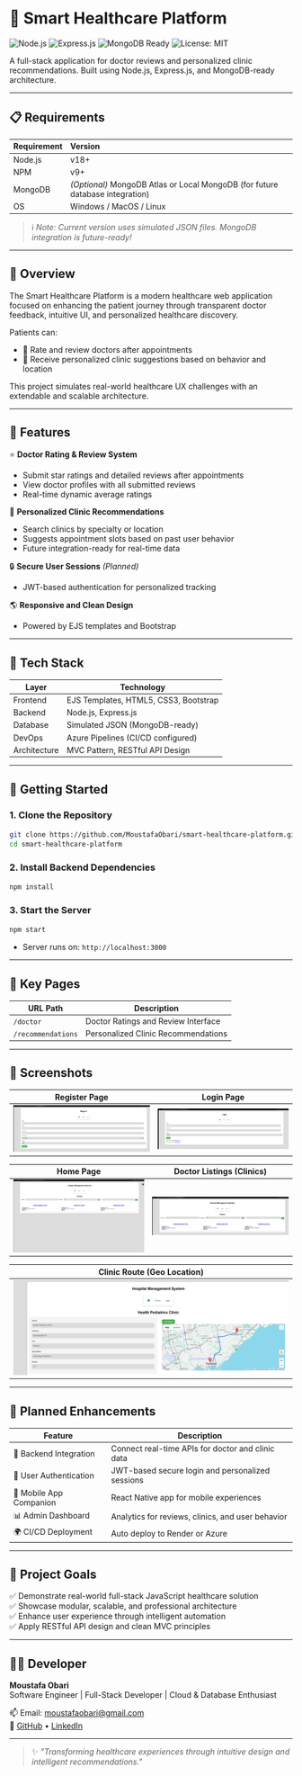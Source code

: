
# 🏥 Smart Healthcare Platform

![Node.js](https://img.shields.io/badge/Node.js-339933?logo=nodedotjs&logoColor=white&style=for-the-badge)
![Express.js](https://img.shields.io/badge/Express.js-000000?logo=express&logoColor=white&style=for-the-badge)
![MongoDB Ready](https://img.shields.io/badge/MongoDB-4EA94B?logo=mongodb&logoColor=white&style=for-the-badge)
![License: MIT](https://img.shields.io/badge/License-MIT-yellow.svg?style=for-the-badge)

A full-stack application for doctor reviews and personalized clinic recommendations. Built using Node.js, Express.js, and MongoDB-ready architecture.

---

## 📋 Requirements

| Requirement | Version |
|:------------|:--------|
| Node.js     | v18+    |
| NPM         | v9+     |
| MongoDB     | *(Optional)* MongoDB Atlas or Local MongoDB (for future database integration) |
| OS          | Windows / MacOS / Linux |

> ℹ️ *Note: Current version uses simulated JSON files. MongoDB integration is future-ready!*

---

## 📘 Overview
The Smart Healthcare Platform is a modern healthcare web application focused on enhancing the patient journey through transparent doctor feedback, intuitive UI, and personalized healthcare discovery.

Patients can:

- 📝 Rate and review doctors after appointments
- 📍 Receive personalized clinic suggestions based on behavior and location

This project simulates real-world healthcare UX challenges with an extendable and scalable architecture.

---

## 🔑 Features
⭐ **Doctor Rating & Review System**  
- Submit star ratings and detailed reviews after appointments  
- View doctor profiles with all submitted reviews  
- Real-time dynamic average ratings

📍 **Personalized Clinic Recommendations**  
- Search clinics by specialty or location  
- Suggests appointment slots based on past user behavior  
- Future integration-ready for real-time data

🔒 **Secure User Sessions** *(Planned)*  
- JWT-based authentication for personalized tracking

🌎 **Responsive and Clean Design**  
- Powered by EJS templates and Bootstrap

---

## 🔧 Tech Stack

| Layer         | Technology                          |
|---------------|--------------------------------------|
| Frontend      | EJS Templates, HTML5, CSS3, Bootstrap |
| Backend       | Node.js, Express.js                  |
| Database      | Simulated JSON (MongoDB-ready)        |
| DevOps        | Azure Pipelines (CI/CD configured)    |
| Architecture  | MVC Pattern, RESTful API Design       |

---

## 🚀 Getting Started

### 1. Clone the Repository
```bash
git clone https://github.com/MoustafaObari/smart-healthcare-platform.git
cd smart-healthcare-platform
```

### 2. Install Backend Dependencies
```bash
npm install
```

### 3. Start the Server
```bash
npm start
```
- Server runs on: `http://localhost:3000`

---

## 🧭 Key Pages

| URL Path             | Description                                |
|----------------------|--------------------------------------------|
| `/doctor`             | Doctor Ratings and Review Interface       |
| `/recommendations`    | Personalized Clinic Recommendations       |

---

## 📸 Screenshots

| Register Page | Login Page |
|:-------------:|:----------:|
| ![Register](./Healthcare-App%20Screenshots/Register.png) | ![Login](./Healthcare-App%20Screenshots/Login.png) |

| Home Page | Doctor Listings (Clinics) |
|:---------:|:-------------------------:|
| ![HomePage](./Healthcare-App%20Screenshots/HomePage.png) | ![Clinic](./Healthcare-App%20Screenshots/Clinic.png) |

| Clinic Route (Geo Location) |
|:----------------------------:|
| ![ClinicRouteWithGeoLocation](./Healthcare-App%20Screenshots/ClinicRouteWithGeoLocation.png) |


---

## 📌 Planned Enhancements

| Feature                | Description                                        |
|-------------------------|----------------------------------------------------|
| 🔗 Backend Integration   | Connect real-time APIs for doctor and clinic data  |
| 🔐 User Authentication   | JWT-based secure login and personalized sessions  |
| 📱 Mobile App Companion  | React Native app for mobile experiences            |
| 📊 Admin Dashboard       | Analytics for reviews, clinics, and user behavior |
| 🌍 CI/CD Deployment      | Auto deploy to Render or Azure                    |

---

## 🎯 Project Goals

✅ Demonstrate real-world full-stack JavaScript healthcare solution  
✅ Showcase modular, scalable, and professional architecture  
✅ Enhance user experience through intelligent automation  
✅ Apply RESTful API design and clean MVC principles

---

## 👨‍💻 Developer

**Moustafa Obari**  
Software Engineer | Full-Stack Developer | Cloud & Database Enthusiast  

📫 Email: [moustafaobari@gmail.com](mailto:moustafaobari@gmail.com)  
🔗 [GitHub](https://github.com/MoustafaObari) • [LinkedIn](https://www.linkedin.com/in/moustafaobari)

---

> ✨ *"Transforming healthcare experiences through intuitive design and intelligent recommendations."*
